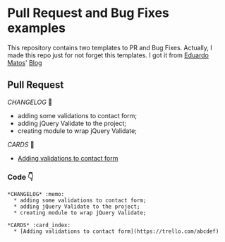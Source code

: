 # Pull Request and Bug Fixes examples

This repository contains two templates to PR and Bug Fixes. Actually, I made this repo just for not forget this templates. I got it from [Eduardo Matos](https://github.com/eduardojmatos)' [Blog](http://eduardomatos.me/template-de-pull-request/)

## Pull Request

*CHANGELOG* :memo:
  * adding some validations to contact form;
  * adding jQuery Validate to the project;
  * creating module to wrap jQuery Validate;

*CARDS* :card_index:
  * [Adding validations to contact form](https://trello.com/abcdef)

### Code :point_down:

```
*CHANGELOG* :memo:
  * adding some validations to contact form;
  * adding jQuery Validate to the project;
  * creating module to wrap jQuery Validate;

*CARDS* :card_index:
  * [Adding validations to contact form](https://trello.com/abcdef)
```
